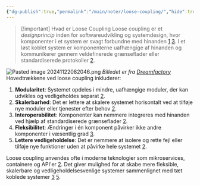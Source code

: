 ```yaml
---
{"dg-publish":true,"permalink":"/main/noter/loose-coupling/","hide":true,"created":"2024-11-22T08:19:56.605+01:00"}
---
```



> [!important] Hvad er Loose Coupling 
> Loose coupling er et *designprincip* inden for softwareudvikling og systemdesign, hvor komponenter i et system er svagt forbundne med hinanden [1](https://www.webopedia.com/definitions/loose-coupling/) [3](https://www.techtarget.com/searchnetworking/definition/loose-coupling). I et løst koblet system er komponenterne uafhængige af hinanden og kommunikerer gennem veldefinerede grænseflader eller standardiserede protokoller [2](https://cleancommit.io/blog/whats-the-difference-between-tight-and-loose-coupling/).

![Pasted image 20241122082046.png](/img/user/Main/Images/Pasted%20image%2020241122082046.png)
*Billedet er fra [Dreamfactory](https://blog.dreamfactory.com/the-importance-of-loose-coupling-in-rest-api-design)*
Hovedtrækkene ved loose coupling inkluderer:

1. **Modularitet**: Systemet opdeles i mindre, uafhængige moduler, der kan udvikles og vedligeholdes separat [2](https://cleancommit.io/blog/whats-the-difference-between-tight-and-loose-coupling/).
2. **Skalerbarhed**: Det er lettere at skalere systemet horisontalt ved at tilføje nye moduler eller tjenester efter behov [2](https://cleancommit.io/blog/whats-the-difference-between-tight-and-loose-coupling/).
3. **Interoperabilitet**: Komponenter kan nemmere integreres med hinanden ved hjælp af standardiserede grænseflader [2](https://cleancommit.io/blog/whats-the-difference-between-tight-and-loose-coupling/).
4. **Fleksibilitet**: Ændringer i én komponent påvirker ikke andre komponenter i væsentlig grad [3](https://www.techtarget.com/searchnetworking/definition/loose-coupling).
5. **Lettere vedligeholdelse**: Det er nemmere at isolere og rette fejl eller tilføje nye funktioner uden at påvirke hele systemet [2](https://cleancommit.io/blog/whats-the-difference-between-tight-and-loose-coupling/).

Loose coupling anvendes ofte i moderne teknologier som mikroservices, containere og API'er [2](https://cleancommit.io/blog/whats-the-difference-between-tight-and-loose-coupling/). Det giver mulighed for at skabe mere fleksible, skalerbare og vedligeholdelsesvenlige systemer sammenlignet med tæt koblede systemer [3](https://www.techtarget.com/searchnetworking/definition/loose-coupling) [5](https://blog.dreamfactory.com/the-importance-of-loose-coupling-in-rest-api-design).